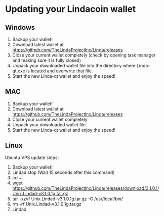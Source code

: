 # Updating your Lindacoin wallet

## Windows
1. Backup your wallet!
2. Download latest wallet at https://github.com/TheLindaProjectInc/Linda/releases
3. Close your current wallet completely (check by opening task manager and making sure it is fully closed)
4. Unpack your downloaded wallet file into the directory where Linda-qt.exe is located and overwrite that file.
5. Start the new Linda-qt wallet and enjoy the speed!

## MAC
1. Backup your wallet!
2. Download latest wallet at https://github.com/TheLindaProjectInc/Linda/releases
3. Close your current wallet completely
4. Unpack your downloaded wallet file.
5. Start the new Linda-qt wallet and enjoy the speed!

## Linux
Ubuntu VPS update steps: 
1. Backup your wallet!
2. Lindad stop (Wait 15 seconds after this command)
4. cd ~
5. wget https://github.com/TheLindaProjectInc/Linda/releases/download/3.1.0.1/Unix.Lindad-v3.1.0.1g.tar.gz
6. tar -xzvf Unix.Lindad-v3.1.0.1g.tar.gz -C /usr/local/bin/
7. rm -rf Unix.Lindad-v3.1.0.1g.tar.gz
8. Lindad
